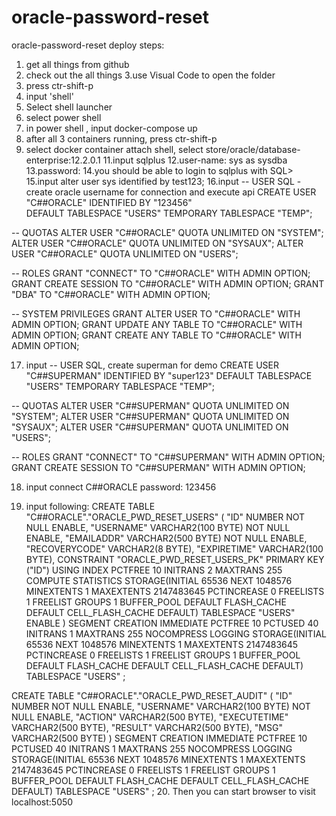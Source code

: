 # oracle-password-reset
oracle-password-reset
deploy steps:
1. get all things from github
2. check out the all things
3.use Visual Code to open the folder
4. press ctr-shift-p
5. input 'shell'
6. Select shell launcher
7. select power shell
8. in power shell , input docker-compose up
9. after all 3 containers running, press ctr-shift-p
10. select docker container attach shell, select store/oracle/database-enterprise:12.2.0.1
11.input sqlplus
12.user-name: sys as sysdba
13.password:
14.you should be able to login to sqlplus with SQL>
15.input alter user sys identified by test123;
16.input 
-- USER SQL -create oracle username for connection and execute api
CREATE USER "C##ORACLE" IDENTIFIED BY "123456"  
DEFAULT TABLESPACE "USERS"
TEMPORARY TABLESPACE "TEMP";

-- QUOTAS
ALTER USER "C##ORACLE" QUOTA UNLIMITED ON "SYSTEM";
ALTER USER "C##ORACLE" QUOTA UNLIMITED ON "SYSAUX";
ALTER USER "C##ORACLE" QUOTA UNLIMITED ON "USERS";

-- ROLES
GRANT "CONNECT" TO "C##ORACLE" WITH ADMIN OPTION;
GRANT CREATE SESSION TO "C##ORACLE" WITH ADMIN OPTION;
GRANT "DBA" TO "C##ORACLE" WITH ADMIN OPTION;

-- SYSTEM PRIVILEGES
GRANT ALTER USER TO "C##ORACLE" WITH ADMIN OPTION;
GRANT UPDATE ANY TABLE TO "C##ORACLE" WITH ADMIN OPTION;
GRANT CREATE ANY TABLE TO "C##ORACLE" WITH ADMIN OPTION;


17. input
-- USER SQL, create superman for demo
CREATE USER "C##SUPERMAN" IDENTIFIED BY "super123"
DEFAULT TABLESPACE "USERS"
TEMPORARY TABLESPACE "TEMP";

-- QUOTAS
ALTER USER "C##SUPERMAN" QUOTA UNLIMITED ON "SYSTEM";
ALTER USER "C##SUPERMAN" QUOTA UNLIMITED ON "SYSAUX";
ALTER USER "C##SUPERMAN" QUOTA UNLIMITED ON "USERS";

-- ROLES
GRANT "CONNECT" TO "C##SUPERMAN" WITH ADMIN OPTION;
GRANT CREATE SESSION TO "C##SUPERMAN" WITH ADMIN OPTION;

18. input
connect C##ORACLE
password: 123456

19. input following:
    CREATE TABLE "C##ORACLE"."ORACLE_PWD_RESET_USERS" 
   (	"ID" NUMBER NOT NULL ENABLE, 
	"USERNAME" VARCHAR2(100 BYTE) NOT NULL ENABLE, 
	"EMAILADDR" VARCHAR2(500 BYTE) NOT NULL ENABLE, 
	"RECOVERYCODE" VARCHAR2(8 BYTE), 
	"EXPIRETIME" VARCHAR2(100 BYTE), 
	 CONSTRAINT "ORACLE_PWD_RESET_USERS_PK" PRIMARY KEY ("ID")
  USING INDEX PCTFREE 10 INITRANS 2 MAXTRANS 255 COMPUTE STATISTICS 
  STORAGE(INITIAL 65536 NEXT 1048576 MINEXTENTS 1 MAXEXTENTS 2147483645
  PCTINCREASE 0 FREELISTS 1 FREELIST GROUPS 1
  BUFFER_POOL DEFAULT FLASH_CACHE DEFAULT CELL_FLASH_CACHE DEFAULT)
  TABLESPACE "USERS"  ENABLE
   ) SEGMENT CREATION IMMEDIATE 
  PCTFREE 10 PCTUSED 40 INITRANS 1 MAXTRANS 255 
 NOCOMPRESS LOGGING
  STORAGE(INITIAL 65536 NEXT 1048576 MINEXTENTS 1 MAXEXTENTS 2147483645
  PCTINCREASE 0 FREELISTS 1 FREELIST GROUPS 1
  BUFFER_POOL DEFAULT FLASH_CACHE DEFAULT CELL_FLASH_CACHE DEFAULT)
  TABLESPACE "USERS" ;
  

 
  CREATE TABLE "C##ORACLE"."ORACLE_PWD_RESET_AUDIT" 
   (	"ID" NUMBER NOT NULL ENABLE, 
	"USERNAME" VARCHAR2(100 BYTE) NOT NULL ENABLE, 
	"ACTION" VARCHAR2(500 BYTE), 
	"EXECUTETIME" VARCHAR2(500 BYTE), 
	"RESULT" VARCHAR2(500 BYTE), 
	"MSG" VARCHAR2(500 BYTE)
   ) SEGMENT CREATION IMMEDIATE 
  PCTFREE 10 PCTUSED 40 INITRANS 1 MAXTRANS 255 
 NOCOMPRESS LOGGING
  STORAGE(INITIAL 65536 NEXT 1048576 MINEXTENTS 1 MAXEXTENTS 2147483645
  PCTINCREASE 0 FREELISTS 1 FREELIST GROUPS 1
  BUFFER_POOL DEFAULT FLASH_CACHE DEFAULT CELL_FLASH_CACHE DEFAULT)
  TABLESPACE "USERS" ;
20. Then you can start browser to visit localhost:5050